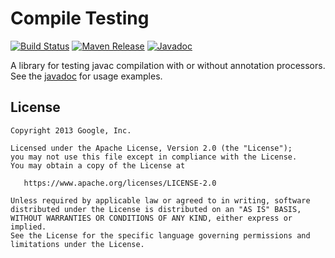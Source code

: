 Compile Testing
===============

[![Build Status][ci-shield]][ci-link]
[![Maven Release][maven-shield]][maven-link]
[![Javadoc][javadoc-shield]][javadoc-link]

A library for testing javac compilation with or without annotation processors. See the [javadoc][javadoc-link] for usage examples.

License
-------

    Copyright 2013 Google, Inc.

    Licensed under the Apache License, Version 2.0 (the "License");
    you may not use this file except in compliance with the License.
    You may obtain a copy of the License at

       https://www.apache.org/licenses/LICENSE-2.0

    Unless required by applicable law or agreed to in writing, software
    distributed under the License is distributed on an "AS IS" BASIS,
    WITHOUT WARRANTIES OR CONDITIONS OF ANY KIND, either express or implied.
    See the License for the specific language governing permissions and
    limitations under the License.

[ci-shield]: https://github.com/google/compile-testing/actions/workflows/ci.yml/badge.svg?branch=master
[ci-link]: https://github.com/google/compile-testing/actions
[maven-shield]: https://img.shields.io/maven-central/v/com.google.testing.compile/compile-testing.png
[maven-link]: https://search.maven.org/artifact/com.google.testing.compile/compile-testing
[javadoc-shield]: https://javadoc.io/badge/com.google.testing.compile/compile-testing.svg?color=blue
[javadoc-link]: https://javadoc.io/doc/com.google.testing.compile/compile-testing
